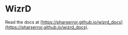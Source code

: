 # WizrD

Read the docs at [https://pharserror.github.io/wizrd_docs](https://pharserror.github.io/wizrd_docs).
